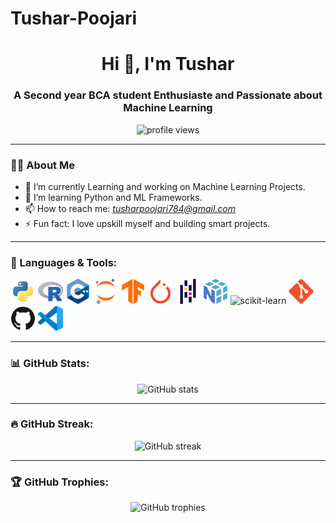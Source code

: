 # Tushar-Poojari
<h1 align="center">Hi 👋, I'm Tushar</h1>
<h3 align="center">A Second year BCA student Enthusiaste and Passionate about Machine Learning </h3>

<p align="center">
  <img src="https://komarev.com/ghpvc/?username=your-username&label=Profile%20views&color=0e75b6&style=flat" alt="profile views" />
</p>

---

### 👨‍💻 About Me
- 🔭 I’m currently Learning and working on Machine Learning Projects.
- 🌱 I’m learning Python and ML Frameworks.
- 📫 How to reach me: *tusharpoojari784@gmail.com*
- ⚡ Fun fact: I love upskill myself and building smart projects.

---

### 🤖 Languages & Tools:
<p align="left">
  <!-- Languages -->
  <img src="https://raw.githubusercontent.com/devicons/devicon/master/icons/python/python-original.svg" alt="Python" width="40" height="40"/>
  <img src="https://raw.githubusercontent.com/devicons/devicon/master/icons/r/r-original.svg" alt="R" width="40" height="40"/>
  <img src="https://raw.githubusercontent.com/devicons/devicon/master/icons/cplusplus/cplusplus-original.svg" alt="C++" width="40" height="40"/>

  <!-- ML/DS Frameworks -->
  <img src="https://raw.githubusercontent.com/devicons/devicon/master/icons/jupyter/jupyter-original.svg" alt="Jupyter Notebook" width="40" height="40"/>
  <img src="https://raw.githubusercontent.com/devicons/devicon/master/icons/tensorflow/tensorflow-original.svg" alt="TensorFlow" width="40" height="40"/>
  <img src="https://raw.githubusercontent.com/devicons/devicon/master/icons/pytorch/pytorch-original.svg" alt="PyTorch" width="40" height="40"/>
  <img src="https://raw.githubusercontent.com/devicons/devicon/master/icons/pandas/pandas-original.svg" alt="Pandas" width="40" height="40"/>
  <img src="https://raw.githubusercontent.com/devicons/devicon/master/icons/numpy/numpy-original.svg" alt="NumPy" width="40" height="40"/>
  <img src="https://img.icons8.com/color/48/000000/scikit-learn.png" alt="scikit-learn" width="40" height="40"/>

  <!-- Developer Tools -->
  <img src="https://raw.githubusercontent.com/devicons/devicon/master/icons/git/git-original.svg" alt="Git" width="40" height="40"/>
  <img src="https://raw.githubusercontent.com/devicons/devicon/master/icons/github/github-original.svg" alt="GitHub" width="40" height="40"/>
  <img src="https://raw.githubusercontent.com/devicons/devicon/master/icons/vscode/vscode-original.svg" alt="VS Code" width="40" height="40"/>
</p>

---

### 📊 GitHub Stats:
<p align="center">
  <img src="https://github-readme-stats.vercel.app/api?username=your-username&show_icons=true&theme=tokyonight" alt="GitHub stats" />
</p>

---

### 🔥 GitHub Streak:
<p align="center">
  <img src="https://streak-stats.demolab.com?user=your-username&theme=tokyonight" alt="GitHub streak" />
</p>

---

### 🏆 GitHub Trophies:
<p align="center">
  <img src="https://github-profile-trophy.vercel.app/?username=your-username&theme=darkhub&row=1&column=6" alt="GitHub trophies" />
</p>
